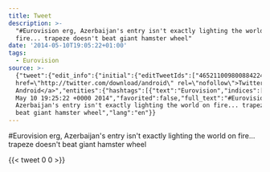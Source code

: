 ```yaml
---
title: Tweet
description: >-
  "#Eurovision erg, Azerbaijan's entry isn't exactly lighting the world on
  fire... trapeze doesn't beat giant hamster wheel"
date: '2014-05-10T19:05:22+01:00'
tags:
  - Eurovision
source: >-
  {"tweet":{"edit_info":{"initial":{"editTweetIds":["465211009800884224"],"editableUntil":"2014-05-10T20:25:22.596Z","editsRemaining":"5","isEditEligible":true}},"retweeted":false,"source":"<a
  href=\"http://twitter.com/download/android\" rel=\"nofollow\">Twitter for
  Android</a>","entities":{"hashtags":[{"text":"Eurovision","indices":["0","11"]}],"symbols":[],"user_mentions":[],"urls":[]},"display_text_range":["0","120"],"favorite_count":"0","id_str":"465211009800884224","truncated":false,"retweet_count":"0","id":"465211009800884224","created_at":"Sat
  May 10 19:25:22 +0000 2014","favorited":false,"full_text":"#Eurovision erg,
  Azerbaijan's entry isn't exactly lighting the world on fire... trapeze doesn't
  beat giant hamster wheel","lang":"en"}}
---
```

#Eurovision erg, Azerbaijan's entry isn't exactly lighting the world on fire... trapeze doesn't beat giant hamster wheel
    
{{< tweet 0 0 >}}
    
